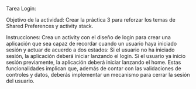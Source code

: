 Tarea Login:
	
Objetivo de la actividad:
Crear la práctica 3 para reforzar los temas de Shared Preferences y activity stack. 

Instrucciones:
Crea un activity con el diseño de login para crear una aplicación que sea capaz de recordar cuando un usuario haya iniciado sesión y actuar de acuerdo a dos estados:
Si el usuario no ha iniciado sesión, la aplicación deberá iniciar lanzando el login.
Si el usuario ya inicio sesión previamente, la aplicación deberá iniciar lanzando el home.
Estas funcionalidades implican que, además de contar con las validaciones de controles y datos, deberás implementar un mecanismo para cerrar la sesión del usuario.
